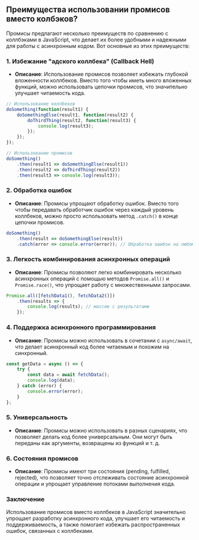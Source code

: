 ## Преимущества использовании промисов вместо колбэков?

Промисы предлагают несколько преимуществ по сравнению с коллбэками в JavaScript, что делает их более удобными и надежными для работы с асинхронным кодом. Вот основные из этих преимуществ:

### 1. **Избежание "адского коллбека" (Callback Hell)**

- **Описание**: Использование промисов позволяет избежать глубокой вложенности коллбеков. Вместо того чтобы иметь много вложенных функций, можно использовать цепочки промисов, что значительно улучшает читаемость кода.
  
```javascript
// Использование коллбеков
doSomething(function(result1) {
    doSomethingElse(result1, function(result2) {
        doThirdThing(result2, function(result3) {
            console.log(result3);
        });
    });
});

// Использование промисов
doSomething()
    .then(result1 => doSomethingElse(result1))
    .then(result2 => doThirdThing(result2))
    .then(result3 => console.log(result3));
```

### 2. **Обработка ошибок**

- **Описание**: Промисы упрощают обработку ошибок. Вместо того чтобы передавать обработчик ошибок через каждый уровень коллбеков, можно просто использовать метод `.catch()` в конце цепочки промисов.
  
```javascript
doSomething()
    .then(result => doSomethingElse(result))
    .catch(error => console.error(error)); // Обработка ошибок на любом уровне
```

### 3. **Легкость комбинирования асинхронных операций**

- **Описание**: Промисы позволяют легко комбинировать несколько асинхронных операций с помощью методов `Promise.all()` и `Promise.race()`, что упрощает работу с множественными запросами.
  
```javascript
Promise.all([fetchData1(), fetchData2()])
    .then(results => {
        console.log(results); // массив с результатами
    });
```

### 4. **Поддержка асинхронного программирования**

- **Описание**: Промисы можно использовать в сочетании с `async/await`, что делает асинхронный код более читаемым и похожим на синхронный.
  
```javascript
const getData = async () => {
    try {
        const data = await fetchData();
        console.log(data);
    } catch (error) {
        console.error(error);
    }
};
```

### 5. **Универсальность**

- **Описание**: Промисы можно использовать в разных сценариях, что позволяет делать код более универсальным. Они могут быть переданы как аргументы, возвращены из функций и т. д.

### 6. **Состояния промисов**

- **Описание**: Промисы имеют три состояния (pending, fulfilled, rejected), что позволяет точно отслеживать состояние асинхронной операции и упрощает управление потоками выполнения кода.

### Заключение

Использование промисов вместо коллбеков в JavaScript значительно упрощает разработку асинхронного кода, улучшает его читаемость и поддерживаемость, а также помогает избежать распространенных ошибок, связанных с коллбеками.